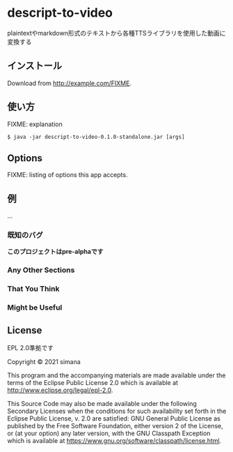 # descript-to-video

plaintextやmarkdown形式のテキストから各種TTSライブラリを使用した動画に変換する

## インストール

Download from http://example.com/FIXME.

## 使い方

FIXME: explanation

    $ java -jar descript-to-video-0.1.0-standalone.jar [args]

## Options

FIXME: listing of options this app accepts.

## 例

...

### 既知のバグ

**このプロジェクトはpre-alphaです**

### Any Other Sections
### That You Think
### Might be Useful

## License

EPL 2.0準拠です

Copyright © 2021 simana

This program and the accompanying materials are made available under the
terms of the Eclipse Public License 2.0 which is available at
http://www.eclipse.org/legal/epl-2.0.

This Source Code may also be made available under the following Secondary
Licenses when the conditions for such availability set forth in the Eclipse
Public License, v. 2.0 are satisfied: GNU General Public License as published by
the Free Software Foundation, either version 2 of the License, or (at your
option) any later version, with the GNU Classpath Exception which is available
at https://www.gnu.org/software/classpath/license.html.
